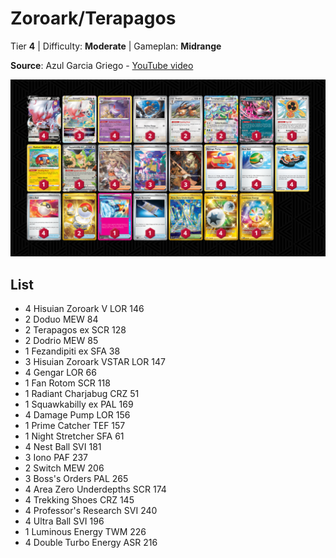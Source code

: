 # Zoroark/Terapagos

Tier **4** | Difficulty: **Moderate** | Gameplan: **Midrange**

**Source**: Azul Garcia Griego - [YouTube video](https://www.youtube.com/watch?v=C4aYs8UNvrw)

![decklist](../../!Images/Standard/13BRS-SRC/Zoroark-Terapagos.PNG)

## List
* 4 Hisuian Zoroark V LOR 146
* 2 Doduo MEW 84
* 2 Terapagos ex SCR 128
* 2 Dodrio MEW 85
* 1 Fezandipiti ex SFA 38
* 3 Hisuian Zoroark VSTAR LOR 147
* 4 Gengar LOR 66
* 1 Fan Rotom SCR 118
* 1 Radiant Charjabug CRZ 51
* 1 Squawkabilly ex PAL 169
* 4 Damage Pump LOR 156
* 1 Prime Catcher TEF 157
* 1 Night Stretcher SFA 61
* 4 Nest Ball SVI 181
* 3 Iono PAF 237
* 2 Switch MEW 206
* 3 Boss's Orders PAL 265
* 4 Area Zero Underdepths SCR 174
* 4 Trekking Shoes CRZ 145
* 4 Professor's Research SVI 240
* 4 Ultra Ball SVI 196
* 1 Luminous Energy TWM 226
* 4 Double Turbo Energy ASR 216
